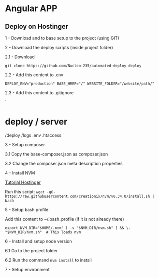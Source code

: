 # Angular APP

## Deploy on Hostinger

1 - Download and to base setup to the project (using GIT)


2 - Download the deploy scripts (inside project folder)

2.1 - Download

`git clone https://github.com/Nucleo-235/automated-deploy deploy`

2.2 - Add this content to .env

`
DEPLOY_ENV="production"
BASE_HREF="/"
WEBSITE_FOLDER="/website/path/"
`

2.3 - Add this content to .gitignore

`
# deploy / server
/deploy
/logs
.env
.htaccess
`

3 - Setup composer

3.1 Copy the base-composer.json as composer.json

3.2 Change the composer.json meta description properties

4 - Install NVM

[Tutorial Hostinger](https://www.hostinger.com.br/tutoriais/instalar-node-js-ubuntu)

Run this script:
`wget -qO- https://raw.githubusercontent.com/creationix/nvm/v0.34.0/install.sh | bash`

5 - Setup bash profile

Add this content to ~/.bash_profile (if it is not already there)

`
export NVM_DIR="$HOME/.nvm"
[ -s "$NVM_DIR/nvm.sh" ] && \. "$NVM_DIR/nvm.sh"  # This loads nvm
`

6 - Install and setup node version

6.1 Go to the project folder

6.2 Run the command `nvm install` to install

7 - Setup environment

